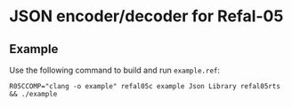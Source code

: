# JSON encoder/decoder for Refal-05

## Example

Use the following command to build and run `example.ref`:
```bach
R05CCOMP="clang -o example" refal05c example Json Library refal05rts && ./example
```
